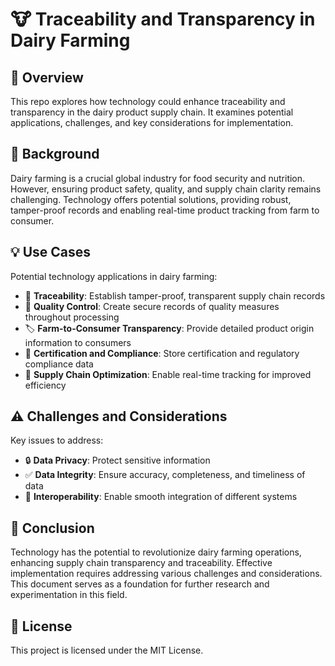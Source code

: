 # 🐮 Traceability and Transparency in Dairy Farming

## 🐄 Overview

This repo explores how technology could enhance traceability and transparency in the dairy product supply chain. It examines potential applications, challenges, and key considerations for implementation.

## 🥛 Background

Dairy farming is a crucial global industry for food security and nutrition. However, ensuring product safety, quality, and supply chain clarity remains challenging. Technology offers potential solutions, providing robust, tamper-proof records and enabling real-time product tracking from farm to consumer.

## 💡 Use Cases

Potential technology applications in dairy farming:

- 🔗 **Traceability**: Establish tamper-proof, transparent supply chain records
- 🏅 **Quality Control**: Create secure records of quality measures throughout processing
- 🏷️ **Farm-to-Consumer Transparency**: Provide detailed product origin information to consumers
- 📜 **Certification and Compliance**: Store certification and regulatory compliance data
- 🚚 **Supply Chain Optimization**: Enable real-time tracking for improved efficiency

## ⚠️ Challenges and Considerations

Key issues to address:

- 🔒 **Data Privacy**: Protect sensitive information
- ✅ **Data Integrity**: Ensure accuracy, completeness, and timeliness of data
- 🔄 **Interoperability**: Enable smooth integration of different systems

## 🎯 Conclusion

Technology has the potential to revolutionize dairy farming operations, enhancing supply chain transparency and traceability. Effective implementation requires addressing various challenges and considerations. This document serves as a foundation for further research and experimentation in this field.

## 📄 License

This project is licensed under the MIT License.
